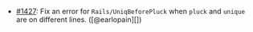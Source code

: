 * [#1427](https://github.com/rubocop/rubocop-rails/issues/1427): Fix an error for `Rails/UniqBeforePluck` when `pluck` and `unique` are on different lines. ([@earlopain][])
